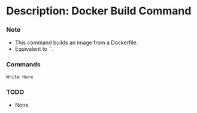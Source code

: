 # Description: Docker Build Command

### Note
* This command builds an image from a Dockerfile.
* Equivalent to ``.

### Commands
```
Write Here
```

### TODO
* None
